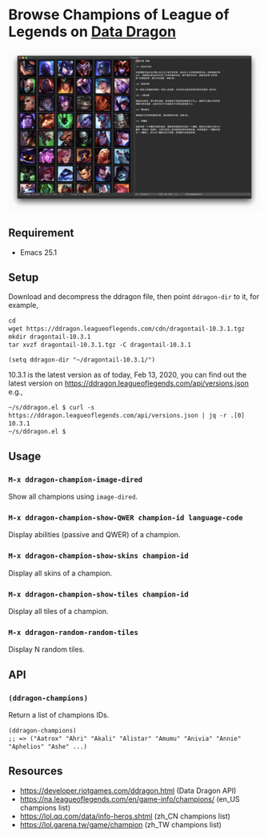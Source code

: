 # Browse Champions of League of Legends on [Data Dragon](https://developer.riotgames.com/ddragon.html)

![Image of champions and Teemo](Teeeemo.png)

## Requirement

- Emacs 25.1

## Setup

Download and decompress the ddragon file, then point `ddragon-dir` to it, for example,

``` shell
cd
wget https://ddragon.leagueoflegends.com/cdn/dragontail-10.3.1.tgz
mkdir dragontail-10.3.1
tar xvzf dragontail-10.3.1.tgz -C dragontail-10.3.1
```

``` emacs-lisp
(setq ddragon-dir "~/dragontail-10.3.1/")
```

10.3.1 is the latest version as of today, Feb 13, 2020, you can find out the
latest version on https://ddragon.leagueoflegends.com/api/versions.json e.g.,

``` shell
~/s/ddragon.el $ curl -s https://ddragon.leagueoflegends.com/api/versions.json | jq -r .[0]
10.3.1
~/s/ddragon.el $
```

## Usage

### `M-x ddragon-champion-image-dired`

Show all champions using `image-dired`.

### `M-x ddragon-champion-show-QWER champion-id language-code`

Display abilities (passive and QWER) of a champion.

### `M-x ddragon-champion-show-skins champion-id`

Display all skins of a champion.

### `M-x ddragon-champion-show-tiles champion-id`

Display all tiles of a champion.

### `M-x ddragon-random-random-tiles`

Display N random tiles.

## API

### `(ddragon-champions)`

Return a list of champions IDs.

``` emacs-lisp
(ddragon-champions)
;; => ("Aatrox" "Ahri" "Akali" "Alistar" "Amumu" "Anivia" "Annie" "Aphelios" "Ashe" ...)
```

## Resources

- https://developer.riotgames.com/ddragon.html (Data Dragon API)
- https://na.leagueoflegends.com/en/game-info/champions/ (en_US champions list)
- https://lol.qq.com/data/info-heros.shtml (zh_CN champions list)
- https://lol.garena.tw/game/champion (zh_TW champions list)
